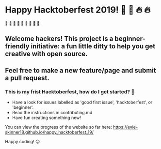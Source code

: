 # Happy Hacktoberfest 2019! :jack_o_lantern: :ghost: :fire: :fire:

:stars: :stars: :stars: :stars: :stars: :stars: :stars: :stars: :stars:
## Welcome hackers! This project is a beginner-friendly initiative: a fun little ditty to help you get creative with open source. 
## Feel free to make a new feature/page and submit a pull request.

### This is my frist Hacktoberfest, how do I get started?  :rocket:

- Have a look for issues labelled as 'good first issue', 'hacktoberfest', or 'beginner'.
- Read the instructions in contributing.md
- Have fun creating something new!

You can view the progress of the website so far here: https://evie-skinner18.github.io/happy_hacktoberfest_19/

Happy coding!
:heart_eyes:
